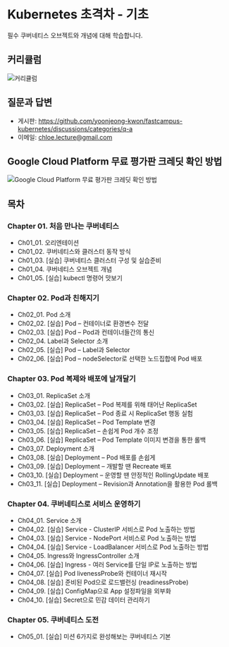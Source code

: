 # Kubernetes 초격차 - 기초

필수 쿠버네티스 오브젝트와 개념에 대해 학습합니다.

## 커리큘럼
![커리큘럼](images/curriculum.png)

## 질문과 답변
- 게시판: https://github.com/yoonjeong-kwon/fastcampus-kubernetes/discussions/categories/q-a
- 이메일: chloe.lecture@gmail.com

## Google Cloud Platform 무료 평가판 크레딧 확인 방법
![Google Cloud Platform 무료 평가판 크레딧 확인 방법](images/check-gcp-freetier.png)

## 목차
### Chapter 01. 처음 만나는 쿠버네티스
- Ch01_01. 오리엔테이션
- Ch01_02. 쿠버네티스와 클러스터 동작 방식
- Ch01_03. [실습] 쿠버네티스 클러스터 구성 및 실습준비
- Ch01_04. 쿠버네티스 오브젝트 개념
- Ch01_05. [실습] kubectl 명령어 맛보기
### Chapter 02. Pod과 친해지기
- Ch02_01. Pod 소개
- Ch02_02. [실습] Pod – 컨테이너로 환경변수 전달
- Ch02_03. [실습] Pod – Pod과 컨테이너들간의 통신
- Ch02_04. Label과 Selector 소개
- Ch02_05. [실습] Pod – Label과 Selector
- Ch02_06. [실습] Pod – nodeSelector로 선택한 노드집합에 Pod 배포
### Chapter 03. Pod 복제와 배포에 날개달기
- Ch03_01. ReplicaSet 소개
- Ch03_02. [실습] ReplicaSet – Pod 복제를 위해 태어난 ReplicaSet
- Ch03_03. [실습] ReplicaSet – Pod 종료 시 ReplicaSet 행동 실험
- Ch03_04. [실습] ReplicaSet – Pod Template 변경
- Ch03_05. [실습] ReplicaSet – 손쉽게 Pod 개수 조정
- Ch03_06. [실습] ReplicaSet – Pod Template 이미지 변경을 통한 롤백
- Ch03_07. Deployment 소개
- Ch03_08. [실습] Deployment – Pod 배포를 손쉽게
- Ch03_09. [실습] Deployment – 개발할 땐 Recreate 배포
- Ch03_10. [실습] Deployment – 운영할 땐 안정적인 RollingUpdate 배포
- Ch03_11. [실습] Deployment – Revision과 Annotation을 활용한 Pod 롤백
### Chapter 04. 쿠버네티스로 서비스 운영하기
- Ch04_01. Service 소개
- Ch04_02. [실습] Service - ClusterIP 서비스로 Pod 노출하는 방법
- Ch04_03. [실습] Service - NodePort 서비스로 Pod 노출하는 방법 
- Ch04_04. [실습] Service - LoadBalancer 서비스로 Pod 노출하는 방법
- Ch04_05. Ingress와 IngressController 소개
- Ch04_06. [실습] Ingress - 여러 Service를 단일 IP로 노출하는 방법
- Ch04_07. [실습] Pod livenessProbe와 컨테이너 재시작
- Ch04_08. [실습] 준비된 Pod으로 로드밸런싱 (readinessProbe)
- Ch04_09. [실습] ConfigMap으로 App 설정파일을 외부화
- Ch04_10. [실습] Secret으로 민감 데이터 관리하기
### Chapter 05. 쿠버네티스 도전
- Ch05_01. [실습] 미션 6가지로 완성해보는 쿠버네티스 기본

